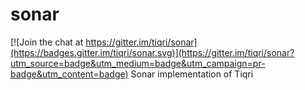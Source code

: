 # sonar

[![Join the chat at https://gitter.im/tiqri/sonar](https://badges.gitter.im/tiqri/sonar.svg)](https://gitter.im/tiqri/sonar?utm_source=badge&utm_medium=badge&utm_campaign=pr-badge&utm_content=badge)
Sonar implementation of Tiqri
